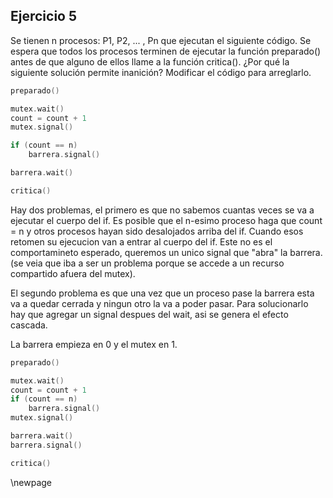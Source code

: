 ## Ejercicio 5
Se tienen n procesos: P1, P2, ... , Pn que ejecutan el siguiente código. Se espera que todos los
procesos terminen de ejecutar la función preparado() antes de que alguno de ellos llame a la función
critica(). ¿Por qué la siguiente solución permite inanición? Modificar el código para arreglarlo.

```c
preparado()

mutex.wait()
count = count + 1
mutex.signal()

if (count == n)
    barrera.signal()

barrera.wait()

critica()
```

Hay dos problemas, el primero es que no sabemos cuantas veces se va a ejecutar el cuerpo del if.
Es posible que el n-esimo proceso haga que count = n  y otros procesos hayan sido desalojados arriba del if. Cuando esos retomen su ejecucion van a entrar al cuerpo del if. Este no es el comportamineto esperado, queremos un unico signal que "abra" la barrera. 
(se veia que iba a ser un problema porque se accede a un recurso compartido afuera del mutex).

El segundo problema es que una vez que un proceso pase la barrera esta va a quedar cerrada y ningun otro
la va a poder pasar. Para solucionarlo hay que agregar un signal despues del wait, asi se genera el efecto cascada.

La barrera empieza en 0 y el mutex en 1.

```c
preparado()

mutex.wait()
count = count + 1
if (count == n)
    barrera.signal()
mutex.signal()

barrera.wait()
barrera.signal()

critica()
```

\newpage